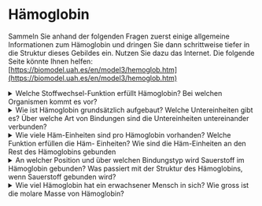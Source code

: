 # Hämoglobin

Sammeln Sie anhand der folgenden Fragen zuerst einige allgemeine Informationen zum Hämoglobin und dringen Sie dann schrittweise tiefer in die Struktur dieses Gebildes ein. Nutzen Sie dazu das Internet. Die folgende Seite könnte Ihnen helfen: [https://biomodel.uah.es/en/model3/hemoglob.htm](https://biomodel.uah.es/en/model3/hemoglob.htm)

<details>

<summary>Welche Stoffwechsel-Funktion erfüllt Hämoglobin? Bei welchen Organismen kommt es vor?</summary>

Hämoglobin bindet Sauerstoff:\
![](<../../.gitbook/assets/image (130).png>)

Hämoglobin erfüllt die Funktion des Sauerstofftransports im Stoffwechsel. Es kommt bei Wirbeltieren, einschliesslich Menschen, vor.



</details>

<details>

<summary>Wie ist Hämoglobin grundsätzlich aufgebaut? Welche Untereinheiten gibt es? Über welche Art von Bindungen sind die Untereinheiten untereinander verbunden?</summary>

Das Hämoglobin besteht aus vier Untereinheiten, wobei jede aus einem eisenhaltigen Protoporphyrin, dem Häm, als prosthetische Gruppe (Nichtproteinanteil) und einem Proteinanteil – dem Globulin – besteht. Die Häm-Gruppe ist ausserdem für die rote Farbe des Hämoglobins verantwortlich. (Quelle: chemie.de).

</details>

<details>

<summary>Wie viele Häm-Einheiten sind pro Hämoglobin vorhanden? Welche Funktion erfüllen die Häm- Einheiten? Wie sind die Häm-Einheiten an den Rest des Hämoglobins gebunden</summary>

In Hämoglobin sind vier Häm-Einheiten vorhanden. Die Häm-Einheiten binden Sauerstoff und ermöglichen den Transport von Sauerstoff im Blut. Die Häm-Einheiten erfüllen die Funktion, Sauerstoff zu binden und zu transportieren. Sie sind Teil des Proteins Hämoglobin, das für den Sauerstofftransport im menschlichen Blut verantwortlich ist. Die Häm-Einheiten sind über koordinative Bindungen an das Rest des Hämoglobins gebunden.

</details>

<details>

<summary>An welcher Position und über welchen Bindungstyp wird Sauerstoff im Hämoglobin gebunden? Was passiert mit der Struktur des Hämoglobins, wenn Sauerstoff gebunden wird?</summary>

Sauerstoff wird an das Eisen-Ion gebunden. Die Sauerstoffbindung bewirkt, dass sich das Eisenatom im Häm so verschiebt, dass es mit dem Rest der Häm-Gruppe planar wird, wodurch das Histidin angezogen wird, was eine größere strukturelle Veränderung des Proteins bewirkt. Hämoglobin kann man sich als ein Tetramer vorstellen, das aus zwei Alpha-Beta-Dimeren besteht. (Quelle: Utah University).

</details>

<details>

<summary>Wie viel Hämoglobin hat ein erwachsener Mensch in sich? Wie gross ist die molare Masse von Hämoglobin?</summary>

Ca. 140g/L\
M = 65'000 g/mol (ca.)

</details>

